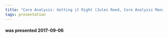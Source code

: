 ```yaml
---
title: "Core Analysis: Getting it Right (Jules Reed, Core Analysis Manager, Lloyd's Register)"
tags: presentation
---
```

#### was presented 2017-09-06 

